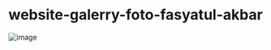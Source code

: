 # website-galerry-foto-fasyatul-akbar
![image](https://github.com/fasyatul/website-galerry-foto-fasyatul-akbar/assets/157565461/65fa5db6-1d0f-4181-9a4a-59e94a719e19)
